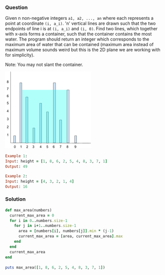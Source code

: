### Question

Given n non-negative integers `a1, a2, ..., an` where each represents a point at coordinate `(i, a_i)`. 'n' vertical lines are drawn such that the two endpoints of line i is at `(i, a_i)` and `(i, 0)`.
Find two lines, which together with x-axis forms a container, such that the container contains the most water.
The program should return an integer which corresponds to the maximum area of water that can be contained (maximum area instead of maximum volume sounds weird but this is the 2D plane we are working with for simplicity).

Note: You may not slant the container. 

![Figure-1](../assets/images/container_with_most_water_example_figure.png)

```ruby
Example 1:
Input: height = [1, 8, 6, 2, 5, 4, 8, 3, 7, 1]
Output: 49
```

```ruby
Example 2:
Input: height = [4, 3, 2, 1, 4]
Output: 16
```

### Solution

```ruby
def max_area(numbers)
  current_max_area = 0
  for i in 0..numbers.size-1
    for j in i+1..numbers.size-1
      area = [numbers[i], numbers[j]].min * (j-1)
      current_max_area = [area, current_max_area].max
    end
  end
  current_max_area
end

puts max_area([1, 8, 6, 2, 5, 4, 8, 3, 7, 1])
```
